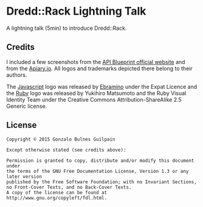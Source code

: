 Dredd::Rack Lightning Talk
==========================

A lightning talk (5min) to introduce Dredd::Rack.


Credits
-------

I included a few screenshots from the [API Blueprint official website][apib] and from the [Apiary.io][io]. All logos and trademarks depicted there belong to their authors.

The [Javascript][js] logo was released by [Ebramino](https://commons.wikimedia.org/wiki/User:Ebraminio) under the Expat Licence and the [Ruby][rb] logo was released by Yukihiro Matsumoto and the Ruby Visual Identity Team under the Creative Commons Attribution-ShareAlike 2.5 Generic license.

  [apib]: https://apiblueprint.org
  [io]: https://apiary.io
  [rb]: https://commons.wikimedia.org/wiki/Category:Ruby_programming_language#/media/File:Ruby_logo.svg
  [js]: https://commons.wikimedia.org/wiki/File:JavaScript.svg

License
-------

```
Copyright © 2015 Gonzalo Bulnes Guilpain

Except otherwise stated (see credits above):

Permission is granted to copy, distribute and/or modify this document under
the terms of the GNU Free Documentation License, Version 1.3 or any later version
published by the Free Software Foundation; with no Invariant Sections,
no Front-Cover Texts, and no Back-Cover Texts.
A copy of the license can be found at http://www.gnu.org/copyleft/fdl.html.
```


